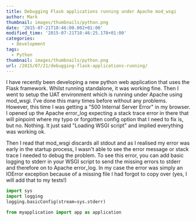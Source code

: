 ```yaml
---
title: Debugging Flask applications running under Apache mod_wsgi
author: Mark
thumbnail: images/thumbnails/python.png
date: '2015-07-21T10:46:00.002+01:00'
modified_time: '2015-07-21T10:46:25.178+01:00'
categories:
  - Development
tags:
  - Python
thumbnail: images/thumbnails/python.png
url: /2015/07/21/debugging-flask-applications-running/
---
```



I have recently been developing a new python web application that uses the Flask framework. Whilst running standalone, it was working fine. Then I went to setup the UAT environment which is running under Apache using mod_wsgi. I've done this many times before without any problems. However, this time I was getting a "500 Internal Server Error" in my browser. I opened up the Apache error_log expecting a stack trace error in there that will pinpoint where my typo or forgotten config option that I need to fix is, but no. Nothing. It just said "Loading WSGI script" and implied everything was working ok.  

Then I read that mod_wsgi discards all stdout and as I realised my error was early in the startup process, I wasn't able to see the error message or stack trace I needed to debug the problem. To see this error, you can add basic logging to stderr in your WSGI script to send the missing errors to stderr and therefore on to Apache error_log. In my case the error was simply an IOError exception because of a missing file I had forgot to copy over (yes, I will add that to my tests!)

``` python
import sys
import logging 
logging.basicConfig(stream=sys.stderr)

from myapplication import app as application
```

